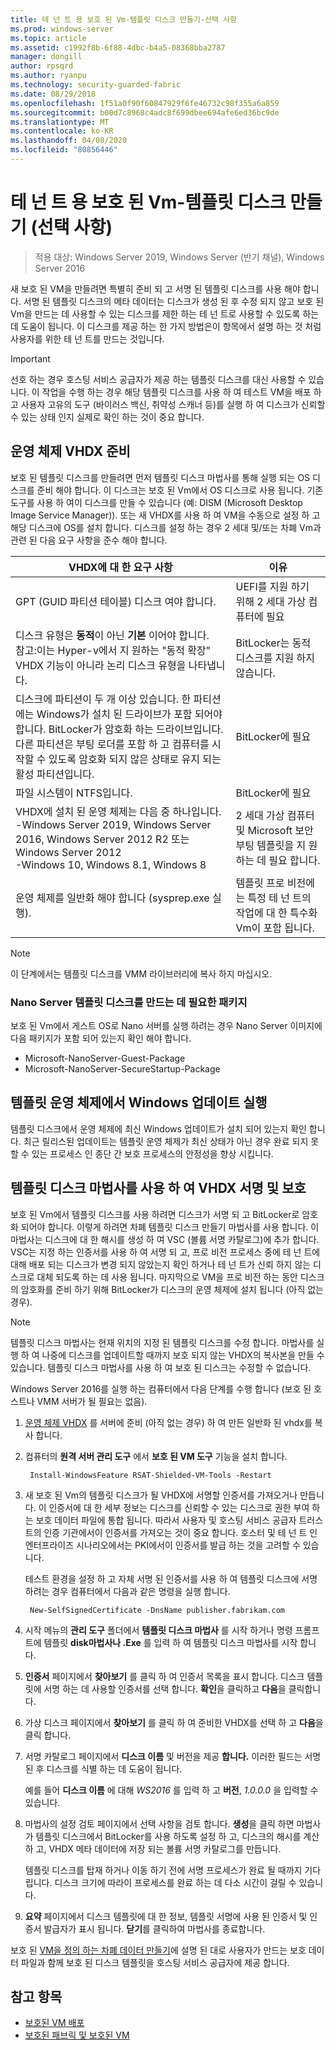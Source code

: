 ```yaml
---
title: 테 넌 트 용 보호 된 Vm-템플릿 디스크 만들기-선택 사항
ms.prod: windows-server
ms.topic: article
ms.assetid: c1992f8b-6f88-4dbc-b4a5-08368bba2787
manager: dongill
author: rpsqrd
ms.author: ryanpu
ms.technology: security-guarded-fabric
ms.date: 08/29/2018
ms.openlocfilehash: 1f51a0f90f60847929f6fe46732c98f355a6a859
ms.sourcegitcommit: b00d7c8968c4adc8f699dbee694afe6ed36bc9de
ms.translationtype: MT
ms.contentlocale: ko-KR
ms.lasthandoff: 04/08/2020
ms.locfileid: "80856446"
---
```

# <a name="shielded-vms-for-tenants---creating-a-template-disk-optional"></a>테 넌 트 용 보호 된 Vm-템플릿 디스크 만들기 (선택 사항)

>적용 대상: Windows Server 2019, Windows Server (반기 채널), Windows Server 2016

새 보호 된 VM을 만들려면 특별히 준비 되 고 서명 된 템플릿 디스크를 사용 해야 합니다. 서명 된 템플릿 디스크의 메타 데이터는 디스크가 생성 된 후 수정 되지 않고 보호 된 Vm을 만드는 데 사용할 수 있는 디스크를 제한 하는 테 넌 트로 사용할 수 있도록 하는 데 도움이 됩니다. 이 디스크를 제공 하는 한 가지 방법은이 항목에서 설명 하는 것 처럼 사용자를 위한 테 넌 트를 만드는 것입니다. 

> [!IMPORTANT]
> 선호 하는 경우 호스팅 서비스 공급자가 제공 하는 템플릿 디스크를 대신 사용할 수 있습니다. 이 작업을 수행 하는 경우 해당 템플릿 디스크를 사용 하 여 테스트 VM을 배포 하 고 사용자 고유의 도구 (바이러스 백신, 취약성 스캐너 등)를 실행 하 여 디스크가 신뢰할 수 있는 상태 인지 실제로 확인 하는 것이 중요 합니다.

## <a name="prepare-an-operating-system-vhdx"></a>운영 체제 VHDX 준비

보호 된 템플릿 디스크를 만들려면 먼저 템플릿 디스크 마법사를 통해 실행 되는 OS 디스크를 준비 해야 합니다. 이 디스크는 보호 된 Vm에서 OS 디스크로 사용 됩니다. 기존 도구를 사용 하 여이 디스크를 만들 수 있습니다 (예: DISM (Microsoft Desktop Image Service Manager)). 또는 새 VHDX를 사용 하 여 VM을 수동으로 설정 하 고 해당 디스크에 OS를 설치 합니다. 디스크를 설정 하는 경우 2 세대 및/또는 차폐 Vm과 관련 된 다음 요구 사항을 준수 해야 합니다. 

| VHDX에 대 한 요구 사항 | 이유 |
|-----------|----|
|GPT (GUID 파티션 테이블) 디스크 여야 합니다. | UEFI를 지원 하기 위해 2 세대 가상 컴퓨터에 필요|
|디스크 유형은 **동적**이 아닌 **기본** 이어야 합니다. <br>참고:이는 Hyper-v에서 지 원하는 "동적 확장" VHDX 기능이 아니라 논리 디스크 유형을 나타냅니다. | BitLocker는 동적 디스크를 지원 하지 않습니다.|
|디스크에 파티션이 두 개 이상 있습니다. 한 파티션에는 Windows가 설치 된 드라이브가 포함 되어야 합니다. BitLocker가 암호화 하는 드라이브입니다. 다른 파티션은 부팅 로더를 포함 하 고 컴퓨터를 시작할 수 있도록 암호화 되지 않은 상태로 유지 되는 활성 파티션입니다.|BitLocker에 필요|
|파일 시스템이 NTFS입니다. | BitLocker에 필요|
|VHDX에 설치 된 운영 체제는 다음 중 하나입니다.<br>-Windows Server 2019, Windows Server 2016, Windows Server 2012 R2 또는 Windows Server 2012 <br>-Windows 10, Windows 8.1, Windows 8| 2 세대 가상 컴퓨터 및 Microsoft 보안 부팅 템플릿을 지 원하는 데 필요 합니다.|
|운영 체제를 일반화 해야 합니다 (sysprep.exe 실행). | 템플릿 프로 비전에는 특정 테 넌 트의 작업에 대 한 특수화 Vm이 포함 됩니다.| 

> [!NOTE]
> 이 단계에서는 템플릿 디스크를 VMM 라이브러리에 복사 하지 마십시오. 

### <a name="required-packages-to-create-a-nano-server-template-disk"></a>Nano Server 템플릿 디스크를 만드는 데 필요한 패키지

보호 된 Vm에서 게스트 OS로 Nano 서버를 실행 하려는 경우 Nano Server 이미지에 다음 패키지가 포함 되어 있는지 확인 해야 합니다.

- Microsoft-NanoServer-Guest-Package
- Microsoft-NanoServer-SecureStartup-Package

## <a name="run-windows-update-on-the-template-operating-system"></a>템플릿 운영 체제에서 Windows 업데이트 실행

템플릿 디스크에서 운영 체제에 최신 Windows 업데이트가 설치 되어 있는지 확인 합니다. 최근 릴리스된 업데이트는 템플릿 운영 체제가 최신 상태가 아닌 경우 완료 되지 못할 수 있는 프로세스 인 종단 간 보호 프로세스의 안정성을 향상 시킵니다.

## <a name="sign-and-protect-the-vhdx-with-the-template-disk-wizard"></a>템플릿 디스크 마법사를 사용 하 여 VHDX 서명 및 보호

보호 된 Vm에서 템플릿 디스크를 사용 하려면 디스크가 서명 되 고 BitLocker로 암호화 되어야 합니다. 이렇게 하려면 차폐 템플릿 디스크 만들기 마법사를 사용 합니다. 이 마법사는 디스크에 대 한 해시를 생성 하 여 VSC (볼륨 서명 카탈로그)에 추가 합니다. VSC는 지정 하는 인증서를 사용 하 여 서명 되 고, 프로 비전 프로세스 중에 테 넌 트에 대해 배포 되는 디스크가 변경 되지 않았는지 확인 하거나 테 넌 트가 신뢰 하지 않는 디스크로 대체 되도록 하는 데 사용 됩니다. 마지막으로 VM을 프로 비전 하는 동안 디스크의 암호화를 준비 하기 위해 BitLocker가 디스크의 운영 체제에 설치 됩니다 (아직 없는 경우).

> [!NOTE]
> 템플릿 디스크 마법사는 현재 위치의 지정 된 템플릿 디스크를 수정 합니다. 마법사를 실행 하 여 나중에 디스크를 업데이트할 때까지 보호 되지 않는 VHDX의 복사본을 만들 수 있습니다. 템플릿 디스크 마법사를 사용 하 여 보호 된 디스크는 수정할 수 없습니다.

Windows Server 2016를 실행 하는 컴퓨터에서 다음 단계를 수행 합니다 (보호 된 호스트나 VMM 서버가 될 필요는 없음).

1. [운영 체제 VHDX](#prepare-an-operating-system-vhdx) 를 서버에 준비 (아직 없는 경우) 하 여 만든 일반화 된 vhdx를 복사 합니다.

2. 컴퓨터의 **원격 서버 관리 도구** 에서 **보호 된 VM 도구** 기능을 설치 합니다.

        Install-WindowsFeature RSAT-Shielded-VM-Tools -Restart

3. 새 보호 된 Vm의 템플릿 디스크가 될 VHDX에 서명할 인증서를 가져오거나 만듭니다. 이 인증서에 대 한 세부 정보는 디스크를 신뢰할 수 있는 디스크로 권한 부여 하는 보호 데이터 파일에 통합 됩니다. 따라서 사용자 및 호스팅 서비스 공급자 트러스트의 인증 기관에서이 인증서를 가져오는 것이 중요 합니다. 호스터 및 테 넌 트 인 엔터프라이즈 시나리오에서는 PKI에서이 인증서를 발급 하는 것을 고려할 수 있습니다.

    테스트 환경을 설정 하 고 자체 서명 된 인증서를 사용 하 여 템플릿 디스크에 서명 하려는 경우 컴퓨터에서 다음과 같은 명령을 실행 합니다.

        New-SelfSignedCertificate -DnsName publisher.fabrikam.com

4. 시작 메뉴의 **관리 도구** 폴더에서 **템플릿 디스크 마법사** 를 시작 하거나 명령 프롬프트에 템플릿 **disk마법사나 .Exe** 를 입력 하 여 템플릿 디스크 마법사를 시작 합니다.

5. **인증서** 페이지에서 **찾아보기** 를 클릭 하 여 인증서 목록을 표시 합니다. 디스크 템플릿에 서명 하는 데 사용할 인증서를 선택 합니다. **확인**을 클릭하고 **다음**을 클릭합니다.

6. 가상 디스크 페이지에서 **찾아보기** 를 클릭 하 여 준비한 VHDX를 선택 하 고 **다음**을 클릭 합니다.

7. 서명 카탈로그 페이지에서 **디스크 이름** 및 버전을 제공 **합니다.** 이러한 필드는 서명 된 후 디스크를 식별 하는 데 도움이 됩니다.

    예를 들어 **디스크 이름** 에 대해 _WS2016_ 를 입력 하 고 **버전**, _1.0.0.0_ 을 입력할 수 있습니다.

8. 마법사의 설정 검토 페이지에서 선택 사항을 검토 합니다. **생성**을 클릭 하면 마법사가 템플릿 디스크에서 BitLocker를 사용 하도록 설정 하 고, 디스크의 해시를 계산 하 고, VHDX 메타 데이터에 저장 되는 볼륨 서명 카탈로그를 만듭니다.

    템플릿 디스크를 탑재 하거나 이동 하기 전에 서명 프로세스가 완료 될 때까지 기다립니다. 디스크 크기에 따라이 프로세스를 완료 하는 데 다소 시간이 걸릴 수 있습니다. 

9. **요약** 페이지에서 디스크 템플릿에 대 한 정보, 템플릿 서명에 사용 된 인증서 및 인증서 발급자가 표시 됩니다. **닫기**를 클릭하여 마법사를 종료합니다.


보호 된 [VM을 정의 하는 차폐 데이터 만들기](guarded-fabric-tenant-creates-shielding-data.md)에 설명 된 대로 사용자가 만드는 보호 데이터 파일과 함께 보호 된 디스크 템플릿을 호스팅 서비스 공급자에 제공 합니다.

## <a name="see-also"></a>참고 항목

- [보호된 VM 배포](guarded-fabric-configuration-scenarios-for-shielded-vms-overview.md)
- [보호된 패브릭 및 보호된 VM](guarded-fabric-and-shielded-vms-top-node.md)
